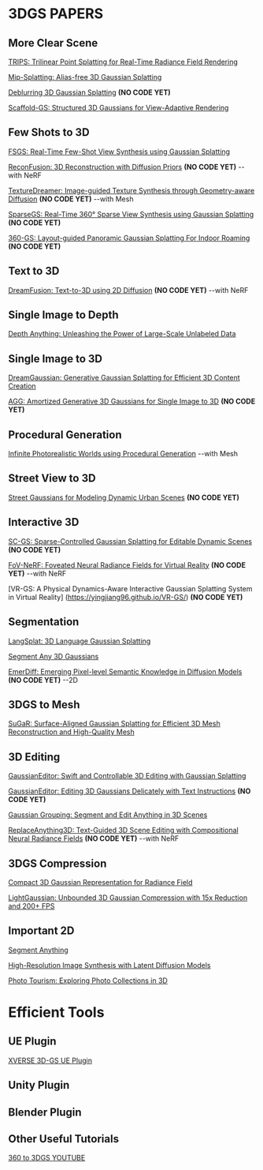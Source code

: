# 3DGS PAPERS

## More Clear Scene
[TRIPS: Trilinear Point Splatting for Real-Time Radiance Field
Rendering](https://lfranke.github.io/trips/)

[Mip-Splatting: Alias-free 3D Gaussian Splatting](https://niujinshuchong.github.io/mip-splatting/)

[Deblurring 3D Gaussian Splatting](https://benhenryl.github.io/Deblurring-3D-Gaussian-Splatting/) **(NO CODE YET)**

[Scaffold-GS: Structured 3D Gaussians for View-Adaptive Rendering](https://city-super.github.io/scaffold-gs/)

## Few Shots to 3D
[FSGS: Real-Time Few-Shot View Synthesis using Gaussian Splatting](https://zehaozhu.github.io/FSGS/)

[ReconFusion: 3D Reconstruction with Diffusion Priors](https://reconfusion.github.io/) **(NO CODE YET)** --with NeRF

[TextureDreamer: Image-guided Texture Synthesis through Geometry-aware Diffusion](https://texturedreamer.github.io/) **(NO CODE YET)** --with Mesh

[SparseGS: Real-Time 360° Sparse View Synthesis using Gaussian Splatting](https://formycat.github.io/SparseGS-Real-Time-360-Sparse-View-Synthesis-using-Gaussian-Splatting/) **(NO CODE YET)**

[360-GS: Layout-guided Panoramic Gaussian Splatting For Indoor Roaming](https://arxiv.org/abs/2402.00763) **(NO CODE YET)**

## Text to 3D
[DreamFusion: Text-to-3D using 2D Diffusion](https://dreamfusion3d.github.io/) **(NO CODE YET)** --with NeRF

## Single Image to Depth
[Depth Anything: Unleashing the Power of Large-Scale Unlabeled Data](https://depth-anything.github.io/)

## Single Image to 3D
[DreamGaussian: Generative Gaussian Splatting for Efficient 3D Content Creation](https://dreamgaussian.github.io/)

[AGG: Amortized Generative 3D Gaussians for Single Image to 3D](https://ir1d.github.io/AGG/) **(NO CODE YET)**

## Procedural Generation 
[Infinite Photorealistic Worlds using Procedural Generation](https://infinigen.org/) --with Mesh

## Street View to 3D
[Street Gaussians for Modeling Dynamic Urban Scenes](https://zju3dv.github.io/street_gaussians/) **(NO CODE YET)**

## Interactive 3D
[SC-GS: Sparse-Controlled Gaussian Splatting for Editable Dynamic Scenes](https://yihua7.github.io/SC-GS-web/) **(NO CODE YET)** 

[FoV-NeRF: Foveated Neural Radiance Fields for Virtual Reality](https://ieeexplore.ieee.org/abstract/document/9872532)  **(NO CODE YET)** --with NeRF

[VR-GS: A Physical Dynamics-Aware Interactive Gaussian Splatting System in Virtual Reality] (https://yingjiang96.github.io/VR-GS/)  **(NO CODE YET)** 

## Segmentation
[LangSplat: 3D Language Gaussian Splatting](https://langsplat.github.io/)

[Segment Any 3D Gaussians](https://jumpat.github.io/SAGA/)

[EmerDiff: Emerging Pixel-level Semantic Knowledge in Diffusion Models](https://kmcode1.github.io/Projects/EmerDiff/)  **(NO CODE YET)** --2D


## 3DGS to Mesh
[SuGaR: Surface-Aligned Gaussian Splatting for Efficient 3D Mesh Reconstruction and High-Quality Mesh](https://anttwo.github.io/sugar/)

## 3D Editing
[GaussianEditor: Swift and Controllable 3D Editing with Gaussian Splatting](https://buaacyw.github.io/gaussian-editor/)

[GaussianEditor: Editing 3D Gaussians Delicately with Text Instructions](https://gaussianeditor.github.io/) **(NO CODE YET)** 

[Gaussian Grouping: Segment and Edit Anything in 3D Scenes](https://arxiv.org/abs/2312.00732)

[ReplaceAnything3D: Text-Guided 3D Scene Editing with Compositional Neural Radiance Fields](https://replaceanything3d.github.io/)  **(NO CODE YET)** --with NeRF

## 3DGS Compression
[Compact 3D Gaussian Representation for Radiance Field](https://maincold2.github.io/c3dgs/)

[LightGaussian: Unbounded 3D Gaussian Compression with 15x Reduction and 200+ FPS](https://lightgaussian.github.io/)

## Important 2D 
[Segment Anything](https://segment-anything.com/)

[High-Resolution Image Synthesis with Latent Diffusion Models](https://arxiv.org/abs/2112.10752)

[Photo Tourism: Exploring Photo Collections in 3D](https://dl.acm.org/doi/pdf/10.1145/1179352.1141964)

# Efficient Tools
## UE Plugin
[XVERSE 3D-GS UE Plugin](https://github.com/xverse-engine/XV3DGS-UEPlugin)

## Unity Plugin

## Blender Plugin


## Other Useful Tutorials
[360 to 3DGS YOUTUBE](https://www.youtube.com/watch?v=LQNBTvgljAw&t=245s)






